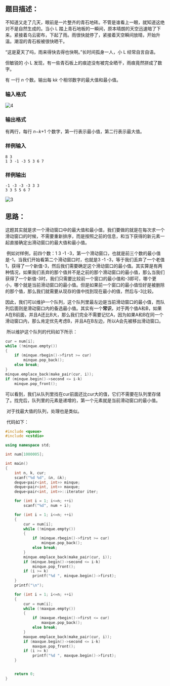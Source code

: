 ## 题目描述：

不知道又走了几天，眼前是一片整齐的青石地砖。不管是谁看上一眼，就知道这绝对不是自然生成的。当小 L 踏上青石地板的一瞬间，原本晴朗的天空迅速暗了下来。紧接着乌云密布，下起了雨。雨很快就停了，紧接着天空瞬间放晴，开始升温。潮湿的青石板被很快晒干。

“这是夏天了吗，雨来得快去得也快啊。”长时间孤身一人，小 L 经常自言自语。

但敏锐的 小 L 发现，有一些青石板上的痕迹没有被完全晒干，雨痕竟然拼成了数字。

有 一行 *n* 个数。输出每 k*k* 个相邻数字的最大值和最小值。



### 输入格式

![4](./images/4.png)

### 输出格式

有两行，每行 *n*−*k*+1 个数字，第一行表示最小值，第二行表示最大值。

### 样例输入

```
8 3
1 3 -1 -3 5 3 6 7
```

### 样例输出

```
-1 -3 -3 -3 3 3
3 3 5 5 6 7
```

![3](./images/3.png)

## 思路：

​		这题其实就是求一个滑动窗口中的最大值和最小值，我们要做的就是在每次求一个滑动窗口的时候，不需要重新排序，而是按照之前的信息，和当下获得的新元素一起直接确定出滑动窗口的最大值和最小值。

​		例如对样例，前四个数：1 3 -1 -3，第一个滑动窗口，也就是前三个数的最小值是-1，当我们开始看第二个滑动窗口时，也就是3 -1 -3，等于我们丢弃了一个老值1，获得了一个新值-3，然后我们需要确定这个滑动窗口的最小值。其实算是有两种情况，如果我们丢弃的那个值并不是之前的那个滑动窗口的最小值，那么当我们获得了一个新值-3时，我们只需要比较前一个窗口的最小值和-3即可，哪个更小，哪个就是当前滑动窗口的最小值。但是如果前一个窗口的最小值恰好是被删除的那个值，那么我们就需要从现存的值中找到现在最小的值，然后与-3比较。

​		因此，我们可以维护一个队列，这个队列里最左边是当前滑动窗口的最小值，而队列后面则是滑动窗口内的备选最小值。其实有一个**常识**，对于两个值A和B，如果A在B前面，并且A还比B大，那么我们完全不需要记忆A，因为如果A和B在同一个滑动窗口内，那么肯定优先考虑B，并且A在B左边，所以A会先被移出滑动窗口。

​		所以维护这个队列的代码如下所示：

```C++
cur = num[i];
while (!minque.empty())
{
    if (minque.rbegin()->first >= cur)
        minque.pop_back();
    else break;
}
minque.emplace_back(make_pair(cur, i));
if (minque.begin()->second <= i-k)
    minque.pop_front();
```

​		可以看到，我们从队列里找在cur前面还比cur大的值，它们不需要在队列里存储了。找完后，队列里的元素是递增的，第一个元素就是当前滑动窗口的最小值。

​		对于找最大值的队列，处理也是类似。

​		代码如下：

```c++
#include <queue>
#include <cstdio>

using namespace std;

int num[1000005];

int main()
{
    int n, k, cur;
    scanf("%d %d", &n, &k);
    deque<pair<int, int>> minque;
    deque<pair<int, int>> maxque;
    deque<pair<int, int>>::iterator iter;

    for (int i = 1; i<=n; ++i)
        scanf("%d", num + i);

    for (int i = 1; i<=n; ++i)
    {
        cur = num[i];
        while (!minque.empty())
        {
            if (minque.rbegin()->first >= cur)
                minque.pop_back();
            else break;
        }
        minque.emplace_back(make_pair(cur, i));
        if (minque.begin()->second <= i-k)
            minque.pop_front();
        if (i >= k)
            printf("%d ", minque.begin()->first);
    }
    printf("\n");

    for (int i = 1; i<=n; ++i)
    {
        cur = num[i];
        while (!maxque.empty())
        {
            if (maxque.rbegin()->first <= cur)
                maxque.pop_back();
            else break;
        }
        maxque.emplace_back(make_pair(cur, i));
        if (maxque.begin()->second <= i-k)
            maxque.pop_front();
        if (i >= k)
            printf("%d ", maxque.begin()->first);
    }


    return 0;
}
```
